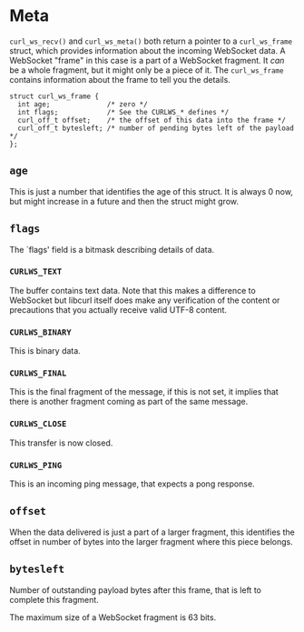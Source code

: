 # Meta

`curl_ws_recv()` and `curl_ws_meta()` both return a pointer to a
`curl_ws_frame` struct, which provides information about the incoming
WebSocket data. A WebSocket "frame" in this case is a part of a WebSocket
fragment. It *can* be a whole fragment, but it might only be a piece of
it. The `curl_ws_frame` contains information about the frame to tell you the
details.

    struct curl_ws_frame {
      int age;              /* zero */
      int flags;            /* See the CURLWS_* defines */
      curl_off_t offset;    /* the offset of this data into the frame */
      curl_off_t bytesleft; /* number of pending bytes left of the payload */
    };

## `age`

This is just a number that identifies the age of this struct. It is always 0
now, but might increase in a future and then the struct might grow.

## `flags`

The `flags' field is a bitmask describing details of data.

### `CURLWS_TEXT`

The buffer contains text data. Note that this makes a difference to WebSocket
but libcurl itself does make any verification of the content or precautions
that you actually receive valid UTF-8 content.

### `CURLWS_BINARY`

This is binary data.

### `CURLWS_FINAL`

This is the final fragment of the message, if this is not set, it implies that
there is another fragment coming as part of the same message.
 
### `CURLWS_CLOSE`

This transfer is now closed.

### `CURLWS_PING`

This is an incoming ping message, that expects a pong response.

## `offset`

When the data delivered is just a part of a larger fragment, this identifies
the offset in number of bytes into the larger fragment where this piece
belongs.

## `bytesleft`

Number of outstanding payload bytes after this frame, that is left to complete
this fragment.

The maximum size of a WebSocket fragment is 63 bits.
